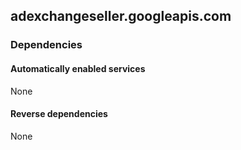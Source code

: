 ## adexchangeseller.googleapis.com

### Dependencies

#### Automatically enabled services

None

#### Reverse dependencies

None
